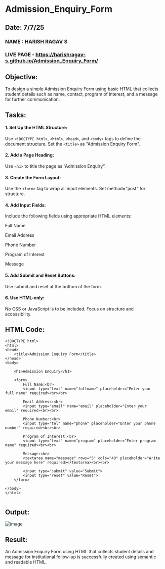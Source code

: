 # Admission_Enquiry_Form
## Date: 7/7/25

### NAME : HARISH RAGAV S 

### LIVE PAGE - https://harishragav-s.github.io/Admission_Enquiry_Form/
## Objective:
To design a simple Admission Enquiry Form using basic HTML that collects student details such as name, contact, program of interest, and a message for further communication.

## Tasks:
#### 1. Set Up the HTML Structure:
Use ```<!DOCTYPE html>```, ```<html>```, ```<head>```, and ```<body>``` tags to define the document structure.
Set the ```<title>``` as "Admission Enquiry Form".

#### 2. Add a Page Heading:
Use ```<h1>``` to title the page as “Admission Enquiry”.

#### 3. Create the Form Layout:
Use the ```<form>``` tag to wrap all input elements. Set method="post" for structure.

#### 4. Add Input Fields:
Include the following fields using appropriate HTML elements:

Full Name

Email Address

Phone Number 

Program of Interest 

Message

#### 5. Add Submit and Reset Buttons:
Use submit and reset at the bottom of the form.

#### 6. Use HTML-only:
No CSS or JavaScript is to be included. Focus on structure and accessibility.

## HTML Code:
```
<!DOCTYPE html>
<html>
<head>
    <title>Admission Enquiry Form</title>
</head>
<body>

    <h1>Admission Enquiry</h1>

    <form>
        Full Name:<br>
        <input type="text" name="fullname" placeholder="Enter your full name" required><br><br>

        Email Address:<br>
        <input type="email" name="email" placeholder="Enter your email" required><br><br>

        Phone Number:<br>
        <input type="tel" name="phone" placeholder="Enter your phone number" required><br><br>

        Program of Interest:<br>
        <input type="text" name="program" placeholder="Enter program name" required><br><br>

        Message:<br>
        <textarea name="message" rows="5" cols="40" placeholder="Write your message here" required></textarea><br><br>

        <input type="submit" value="Submit">
        <input type="reset" value="Reset">
    </form>

</body>
</html>


```

## Output:
![image](https://github.com/user-attachments/assets/cdb485c7-e16d-4df6-b933-ea0f24ff2d0a)


## Result:
An Admission Enquiry Form using HTML that collects student details and message for institutional follow-up is successfully created using semantic and readable HTML.

